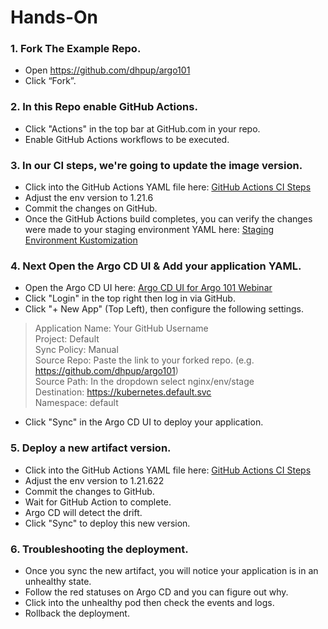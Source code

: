 # Hands-On

### 1. Fork The Example Repo.

* Open https://github.com/dhpup/argo101
* Click “Fork”. 

### 2. In this Repo enable GitHub Actions. 
* Click "Actions" in the top bar at GitHub.com in your repo. 
* Enable GitHub Actions workflows to be executed.

### 3. In our CI steps, we're going to update the image version.
* Click into the GitHub Actions YAML file here: [GitHub Actions CI Steps](.github/workflows/gha.yml)
* Adjust the env version to 1.21.6
* Commit the changes on GitHub.
* Once the GitHub Actions build completes, you can verify the changes were made to your staging environment YAML here: [Staging Environment Kustomization](nginx/env/stage/kustomization.yaml)

### 4. Next Open the Argo CD UI & Add your application YAML.
* Open the Argo CD UI here: [Argo CD UI for Argo 101 Webinar](https://cd.demo.akuity.io/applications?proj=&sync=&health=&namespace=&cluster=&labels=)
* Click "Login" in the top right then log in via GitHub.
* Click "+ New App" (Top Left), then configure the following settings.
> Application Name: Your GitHub Username \
 Project: Default \
 Sync Policy: Manual \
 Source Repo: Paste the link to your forked repo. (e.g. https://github.com/dhpup/argo101) \
 Source Path: In the dropdown select nginx/env/stage \
 Destination: https://kubernetes.default.svc \
 Namespace: default
* Click "Sync" in the Argo CD UI to deploy your application.

### 5. Deploy a new artifact version.
* Click into the GitHub Actions YAML file here: [GitHub Actions CI Steps](.github/workflows/gha.yml)
* Adjust the env version to 1.21.622
* Commit the changes to GitHub. 
* Wait for GitHub Action to complete.
* Argo CD will detect the drift. 
* Click "Sync" to deploy this new version.

### 6. Troubleshooting the deployment.
* Once you sync the new artifact, you will notice your application is in an unhealthy state. 
* Follow the red statuses on Argo CD and you can figure out why. 
* Click into the unhealthy pod then check the events and logs.
* Rollback the deployment.
